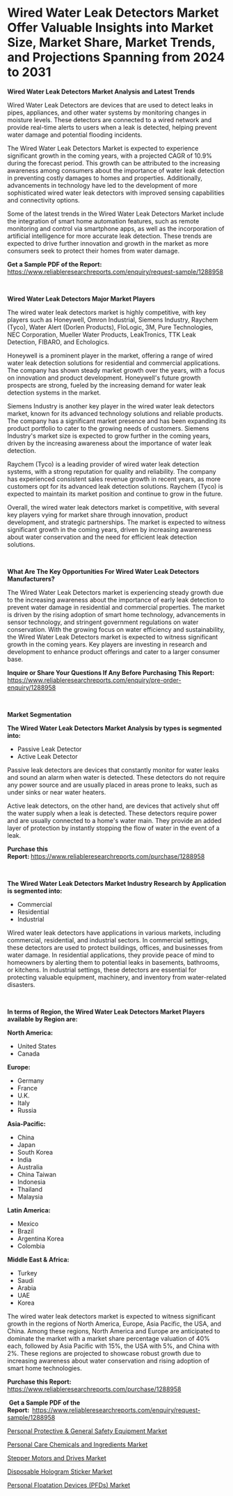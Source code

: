 <p><h1>Wired Water Leak Detectors Market Offer Valuable Insights into Market Size, Market Share, Market Trends, and Projections Spanning from 2024 to 2031</h1></p><p><strong>Wired Water Leak Detectors Market Analysis and Latest Trends</strong></p>
<p><p>Wired Water Leak Detectors are devices that are used to detect leaks in pipes, appliances, and other water systems by monitoring changes in moisture levels. These detectors are connected to a wired network and provide real-time alerts to users when a leak is detected, helping prevent water damage and potential flooding incidents.</p><p>The Wired Water Leak Detectors Market is expected to experience significant growth in the coming years, with a projected CAGR of 10.9% during the forecast period. This growth can be attributed to the increasing awareness among consumers about the importance of water leak detection in preventing costly damages to homes and properties. Additionally, advancements in technology have led to the development of more sophisticated wired water leak detectors with improved sensing capabilities and connectivity options.</p><p>Some of the latest trends in the Wired Water Leak Detectors Market include the integration of smart home automation features, such as remote monitoring and control via smartphone apps, as well as the incorporation of artificial intelligence for more accurate leak detection. These trends are expected to drive further innovation and growth in the market as more consumers seek to protect their homes from water damage.</p></p>
<p><strong>Get a Sample PDF of the Report:&nbsp;</strong> <a href="https://www.reliableresearchreports.com/enquiry/request-sample/1288958">https://www.reliableresearchreports.com/enquiry/request-sample/1288958</a></p>
<p>&nbsp;</p>
<p><strong>Wired Water Leak Detectors Major Market Players</strong></p>
<p><p>The wired water leak detectors market is highly competitive, with key players such as Honeywell, Omron Industrial, Siemens Industry, Raychem (Tyco), Water Alert (Dorlen Products), FloLogic, 3M, Pure Technologies, NEC Corporation, Mueller Water Products, LeakTronics, TTK Leak Detection, FIBARO, and Echologics.</p><p>Honeywell is a prominent player in the market, offering a range of wired water leak detection solutions for residential and commercial applications. The company has shown steady market growth over the years, with a focus on innovation and product development. Honeywell's future growth prospects are strong, fueled by the increasing demand for water leak detection systems in the market.</p><p>Siemens Industry is another key player in the wired water leak detectors market, known for its advanced technology solutions and reliable products. The company has a significant market presence and has been expanding its product portfolio to cater to the growing needs of customers. Siemens Industry's market size is expected to grow further in the coming years, driven by the increasing awareness about the importance of water leak detection.</p><p>Raychem (Tyco) is a leading provider of wired water leak detection systems, with a strong reputation for quality and reliability. The company has experienced consistent sales revenue growth in recent years, as more customers opt for its advanced leak detection solutions. Raychem (Tyco) is expected to maintain its market position and continue to grow in the future.</p><p>Overall, the wired water leak detectors market is competitive, with several key players vying for market share through innovation, product development, and strategic partnerships. The market is expected to witness significant growth in the coming years, driven by increasing awareness about water conservation and the need for efficient leak detection solutions.</p></p>
<p>&nbsp;</p>
<p><strong>What Are The Key Opportunities For Wired Water Leak Detectors Manufacturers?</strong></p>
<p><p>The Wired Water Leak Detectors market is experiencing steady growth due to the increasing awareness about the importance of early leak detection to prevent water damage in residential and commercial properties. The market is driven by the rising adoption of smart home technology, advancements in sensor technology, and stringent government regulations on water conservation. With the growing focus on water efficiency and sustainability, the Wired Water Leak Detectors market is expected to witness significant growth in the coming years. Key players are investing in research and development to enhance product offerings and cater to a larger consumer base.</p></p>
<p><strong>Inquire or Share Your Questions If Any Before Purchasing This Report:</strong> <a href="https://www.reliableresearchreports.com/enquiry/pre-order-enquiry/1288958">https://www.reliableresearchreports.com/enquiry/pre-order-enquiry/1288958</a></p>
<p>&nbsp;</p>
<p><strong>Market Segmentation</strong></p>
<p><strong>The Wired Water Leak Detectors Market Analysis by types is segmented into:</strong></p>
<p><ul><li>Passive Leak Detector</li><li>Active Leak Detector</li></ul></p>
<p><p>Passive leak detectors are devices that constantly monitor for water leaks and sound an alarm when water is detected. These detectors do not require any power source and are usually placed in areas prone to leaks, such as under sinks or near water heaters. </p><p>Active leak detectors, on the other hand, are devices that actively shut off the water supply when a leak is detected. These detectors require power and are usually connected to a home's water main. They provide an added layer of protection by instantly stopping the flow of water in the event of a leak.</p></p>
<p><strong>Purchase this Report:&nbsp;</strong><a href="https://www.reliableresearchreports.com/purchase/1288958">https://www.reliableresearchreports.com/purchase/1288958</a></p>
<p>&nbsp;</p>
<p><strong>The Wired Water Leak Detectors Market Industry Research by Application is segmented into:</strong></p>
<p><ul><li>Commercial</li><li>Residential</li><li>Industrial</li></ul></p>
<p><p>Wired water leak detectors have applications in various markets, including commercial, residential, and industrial sectors. In commercial settings, these detectors are used to protect buildings, offices, and businesses from water damage. In residential applications, they provide peace of mind to homeowners by alerting them to potential leaks in basements, bathrooms, or kitchens. In industrial settings, these detectors are essential for protecting valuable equipment, machinery, and inventory from water-related disasters.</p></p>
<p>&nbsp;</p>
<p><strong>In terms of Region, the Wired Water Leak Detectors Market Players available by Region are:</strong></p>
<p>
    <p> <strong> North America: </strong>
        <ul>
            <li>United States</li>
            <li>Canada</li>
        </ul>
        </p> 
    <p> <strong> Europe: </strong>
        <ul>
            <li>Germany</li>
            <li>France</li>
            <li>U.K.</li>
            <li>Italy</li>
            <li>Russia</li>
        </ul>
        </p> 
    <p> <strong> Asia-Pacific: </strong>
        <ul>
            <li>China</li>
            <li>Japan</li>
            <li>South Korea</li>
            <li>India</li>
            <li>Australia</li>
            <li>China Taiwan</li>
            <li>Indonesia</li>
            <li>Thailand</li>
            <li>Malaysia</li>
        </ul>
        </p> 
    <p> <strong> Latin America: </strong>
        <ul>
            <li>Mexico</li>
            <li>Brazil</li>
            <li>Argentina Korea</li>
            <li>Colombia</li>
        </ul>
        </p> 
    <p> <strong> Middle East & Africa: </strong>
        <ul>
            <li>Turkey</li>
            <li>Saudi</li>
            <li>Arabia</li>
            <li>UAE</li>
            <li>Korea</li>
        </ul>
    </p>
    </p>
<p><p>The wired water leak detectors market is expected to witness significant growth in the regions of North America, Europe, Asia Pacific, the USA, and China. Among these regions, North America and Europe are anticipated to dominate the market with a market share percentage valuation of 40% each, followed by Asia Pacific with 15%, the USA with 5%, and China with 2%. These regions are projected to showcase robust growth due to increasing awareness about water conservation and rising adoption of smart home technologies.</p></p>
<p><strong>Purchase this Report: </strong><a href="https://www.reliableresearchreports.com/purchase/1288958">https://www.reliableresearchreports.com/purchase/1288958</a></p>
<p>&nbsp;<strong>Get a Sample PDF of the Report:&nbsp;&nbsp;</strong><a href="https://www.reliableresearchreports.com/enquiry/request-sample/1288958">https://www.reliableresearchreports.com/enquiry/request-sample/1288958</a></p>
<p><strong></strong></p>
<p><p><a href="https://natural-crush-b99.notion.site/Personal-Protective-General-Safety-Equipment-Market-Provides-a-Comprehensive-Analysis-Including-a--ee1c3bc567f1441da791a65c0f65b3b4">Personal Protective & General Safety Equipment Market</a></p><p><a href="https://fearless-okapi-6c8.notion.site/Personal-Care-Chemicals-and-Ingredients-Market-Dynamics-2024-2031-Also-about-Its-Market-Trends-Pro-52e27a9d627a433385e6ad84900ce15f">Personal Care Chemicals and Ingredients Market</a></p><p><a href="https://view.publitas.com/reportprime-1/stepper-motors-and-drives-market-size-and-examines-its-market-scope-with-a-primary-focus-on-growth-opportunities-and-forecasted-trends-spanning-from-2024-to-2031/">Stepper Motors and Drives Market</a></p><p><a href="https://view.publitas.com/reportprime-1/disposable-hologram-sticker-market-size-evaluating-its-market-trends-growth-and-projections-2024-2031/">Disposable Hologram Sticker Market</a></p><p><a href="https://scarlet-rocket-c63.notion.site/Personal-Floatation-Devices-PFDs-Market-Research-Report-Provides-Critical-Insights-that-can-help-S-9dabbdbdbc0d44799953029fe7565b21">Personal Floatation Devices (PFDs) Market</a></p></p>
